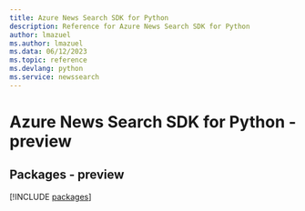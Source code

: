 ```yaml
---
title: Azure News Search SDK for Python
description: Reference for Azure News Search SDK for Python
author: lmazuel
ms.author: lmazuel
ms.data: 06/12/2023
ms.topic: reference
ms.devlang: python
ms.service: newssearch
---
```

# Azure News Search SDK for Python - preview
## Packages - preview
[!INCLUDE [packages](news-search-index.md)]